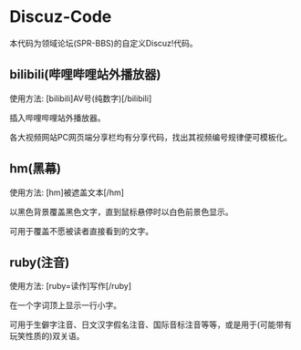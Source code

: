 # Discuz-Code
本代码为领域论坛(SPR-BBS)的自定义Discuz!代码。

## bilibili(哔哩哔哩站外播放器)
使用方法: \[bilibili]AV号(纯数字)\[/bilibili]

插入哔哩哔哩站外播放器。

各大视频网站PC网页端分享栏均有分享代码，找出其视频编号规律便可模板化。

## hm(黑幕)
使用方法: \[hm]被遮盖文本\[/hm]

以黑色背景覆盖黑色文字，直到鼠标悬停时以白色前景色显示。

可用于覆盖不愿被读者直接看到的文字。

## ruby(注音)
使用方法: \[ruby=读作]写作\[/ruby]

在一个字词顶上显示一行小字。

可用于生僻字注音、日文汉字假名注音、国际音标注音等等，或是用于(可能带有玩笑性质的)双关语。

